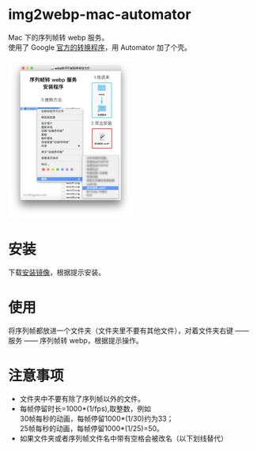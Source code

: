 # img2webp-mac-automator
Mac 下的序列帧转 webp 服务。  
使用了 Google [官方的转换程序](https://developers.google.com/speed/webp/docs/img2webp)，用 Automator 加了个壳。  

<img src="https://raw.githubusercontent.com/bigxixi/ReadMe-Resources/master/webp/shuoming.png" width="50%" />

# 安装  
下载[安装镜像](https://raw.githubusercontent.com/bigxixi/img2webp-mac-automator/master/%E5%AE%89%E8%A3%85%E5%8C%85/%E5%BA%8F%E5%88%97%E5%B8%A7%E8%BD%AC%20webp%20%E5%AE%89%E8%A3%85%E7%A8%8B%E5%BA%8F.dmg)，根据提示安装。  
# 使用
将序列帧都放进一个文件夹（文件夹里不要有其他文件），对着文件夹右键 —— 服务 —— 序列帧转 webp，根据提示操作。
# 注意事项
 - 文件夹中不要有除了序列帧以外的文件。  
 - 每帧停留时长=1000*(1/fps),取整数，例如  
30帧每秒的动画，每帧停留1000*(1/30)约为33；  
25帧每秒的动画，每帧停留1000*(1/25)=50。  
 - 如果文件夹或者序列帧文件名中带有空格会被改名（以下划线替代）


